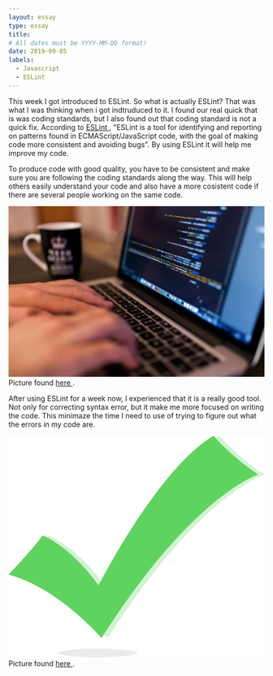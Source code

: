 ```yaml
---
layout: essay
type: essay
title: 
# All dates must be YYYY-MM-DD format!
date: 2019-09-05
labels:
  - Javascript
  - ESLint
---
```

This week I got introduced to ESLint. So what is actually ESLint? That was what I was thinking when i got indtruduced to it. I found our real quick that is was coding standards, but I also found out that coding standard is not a quick fix. According to <a href="
https://eslint.org/docs/user-guide/getting-started">ESLint </a>, "ESLint is a tool for identifying and reporting on patterns found in ECMAScript/JavaScript code, with the goal of making code more consistent and avoiding bugs". By using ESLint it will help me improve my code.

To produce code with good quality, you have to be consistent and make sure you are following the coding standards along the way. This will help others easily understand your code and also have a more cosistent code if there are several people working on the same code. 

<img class="ui image" src="../images/code.jpg">
Picture found <a href="https://pixnio.com/objects/computer/programming-code-programmer-coding-coffee-cup-computer-copy-hands-computer-keyboard">here </a>. 


After using ESLint for a week now, I experienced that it is a really good tool. Not only for correcting syntax error, but it make me more focused on writing the code. This minimaze the time I need to use of trying to figure out what the errors in my code are. 

<img class="ui image" src="../images/Checkmark.svg">
Picture found <a href="https://commons.wikimedia.org/wiki/File:Checkmark_green.svg">here </a>. 
